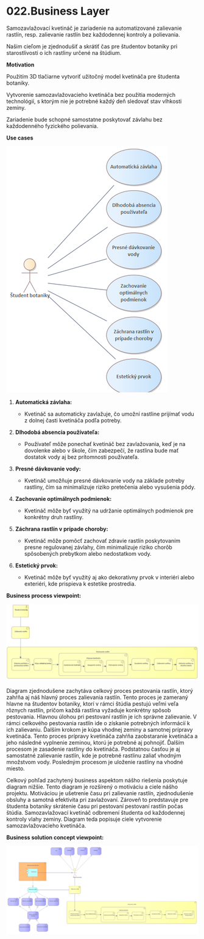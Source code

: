 
# 022.Business Layer

Samozavlažovací kvetináč je zariadenie na automatizované zalievanie rastlín, resp. zalievanie rastlín bez každodennej kontroly a polievania.

Našim cieľom je zjednodušiť a skrátiť čas pre študentov botaniky pri starostlivosti o ich rastliny určené na štúdium.

**Motivation**

Použitím 3D tlačiarne vytvoriť užitočný model kvetináča pre študenta botaniky.

Vytvorenie samozavlažovacieho kvetináča bez použitia moderných technológií, s ktorým nie je potrebné každý deň sledovať stav vlhkosti zeminy.

Zariadenie bude schopné samostatne poskytovať závlahu bez každodenného fyzického polievania.

**Use cases**

![](./images/use-cases.png)

1.  **Automatická závlaha:**
    
    -   Kvetináč sa automaticky zavlažuje, čo umožní rastline prijímať vodu z dolnej časti kvetináča podľa potreby.
        
2.  **Dlhodobá absencia používateľa:**
    
    -   Používateľ môže ponechať kvetináč bez zavlažovania, keď je na dovolenke alebo v škole, čím zabezpečí, že rastlina bude mať dostatok vody aj bez prítomnosti používateľa.
        
3.  **Presné dávkovanie vody:**
    
    -   Kvetináč umožňuje presné dávkovanie vody na základe potreby rastliny, čím sa minimalizuje riziko pretečenia alebo vysušenia pôdy.
        
4.  **Zachovanie optimálnych podmienok:**
    
    -   Kvetináč môže byť využitý na udržanie optimálnych podmienok pre konkrétny druh rastliny.
        
5.  **Záchrana rastlín v prípade choroby:**
    
    -   Kvetináč môže pomôcť zachovať zdravie rastlín poskytovaním presne regulovanej závlahy, čím minimalizuje riziko chorôb spôsobených prebytkom alebo nedostatkom vody.
        
6.  **Estetický prvok:**
    
    -   Kvetináč môže byť využitý aj ako dekoratívny prvok v interiéri alebo exteriéri, kde prispieva k estetike prostredia.
        

**Business process viewpoint:**

![](./images/business-process.png)

Diagram zjednodušene zachytáva celkový proces pestovania rastlín, ktorý zahŕňa aj náš hlavný proces zalievania rastlín. Tento proces je zameraný hlavne na študentov botaniky, ktorí v rámci štúdia pestujú veľmi veľa rôznych rastlín, pričom každá rastlina vyžaduje konkrétny spôsob pestovania. Hlavnou úlohou pri pestovaní rastlín je ich správne zalievanie. V rámci celkového pestovania rastlín ide o získanie potrebných informácií k ich zalievaniu. Ďalším krokom je kúpa vhodnej zeminy a samotnej prípravy kvetináča. Tento proces prípravy kvetináča zahŕňa zaobstaranie kvetináča a jeho následné vyplnenie zeminou, ktorú je potrebné aj pohnojiť. Ďalším procesom je zasadenie rastliny do kvetináča. Podstatnou časťou je aj samostatné zalievanie rastlín, kde je potrebné rastlinu zaliať vhodným množstvom vody. Posledným procesom je uloženie rastliny na vhodné miesto.

Celkový pohľad zachytený business aspektom nášho riešenia poskytuje diagram nižšie. Tento diagram je rozšírený o motiváciu a ciele nášho projektu. Motiváciou je ušetrenie času pri zalievanie rastlín, zjednodušenie obsluhy a samotná efektivita pri zavlažovaní. Zároveň to predstavuje pre študenta botaniky skrátenie času pri pestovaní pestovaní rastlín počas štúdia. Samozavlažovací kvetináč odbremení študenta od každodennej kontroly vlahy zeminy. Diagram teda popisuje ciele vytvorenie samozavlažovacieho kvetináča.

**Business solution concept viewpoint:**

![](./images/business-solution-concept.png)